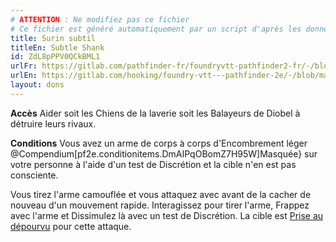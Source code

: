 ```yaml
---
# ATTENTION : Ne modifiez pas ce fichier
# Ce fichier est généré automatiquement par un script d'après les données du module Foundry VTT officiel et de sa traduction
title: Surin subtil
titleEn: Subtle Shank
id: ZdL8pPPV0QCkBML1
urlFr: https://gitlab.com/pathfinder-fr/foundryvtt-pathfinder2-fr/-/blob/master/data/feats/ZdL8pPPV0QCkBML1.htm
urlEn: https://gitlab.com/hooking/foundry-vtt---pathfinder-2e/-/blob/master/packs/data/feats.db/subtle-shank.json
layout: dons
---
```

**Accès** Aider soit les Chiens de la laverie soit les Balayeurs de Diobel à détruire leurs rivaux.

**Conditions** Vous avez un arme de corps à corps d'Encombrement léger @Compendium[pf2e.conditionitems.DmAIPqOBomZ7H95W]Masquée} sur votre personne à l'aide d'un test de Discrétion et la cible n'en est pas consciente.

Vous tirez l'arme camouflée et vous attaquez avec avant de la cacher de nouveau d'un mouvement rapide. Interagissez pour tirer l'arme, Frappez avec l'arme et Dissimulez là avec un test de Discrétion. La cible est [Prise au dépourvu](../conditions/pris-au-dépourvu.html) pour cette attaque.
